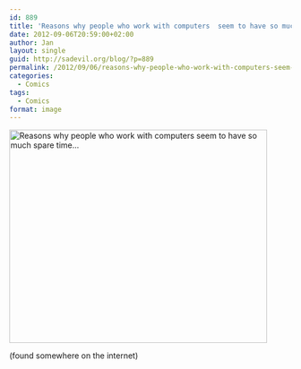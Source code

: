 ```yaml
---
id: 889
title: 'Reasons why people who work with computers  seem to have so much spare time&#8230;'
date: 2012-09-06T20:59:00+02:00
author: Jan
layout: single
guid: http://sadevil.org/blog/?p=889
permalink: /2012/09/06/reasons-why-people-who-work-with-computers-seem-to-have-so-much-spare-time/
categories:
  - Comics
tags:
  - Comics
format: image
---
```

[<img class="aligncenter size-full wp-image-890" title="Reasons why people who work with computers seem to have so much spare time..." src="https://kcore.org/wp-content/uploads/2012/09/217105_469340956420254_1423167663_n.jpg" alt="Reasons why people who work with computers seem to have so much spare time..." width="460" height="381" srcset="https://kcore.org/wp-content/uploads/2012/09/217105_469340956420254_1423167663_n.jpg 460w, https://kcore.org/wp-content/uploads/2012/09/217105_469340956420254_1423167663_n-300x248.jpg 300w" sizes="(max-width: 460px) 100vw, 460px" />](https://kcore.org/wp-content/uploads/2012/09/217105_469340956420254_1423167663_n.jpg)

(found somewhere on the internet)